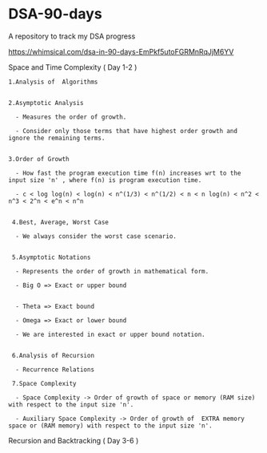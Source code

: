 # DSA-90-days
A repository to track my DSA progress 

https://whimsical.com/dsa-in-90-days-EmPkf5utoFGRMnRqJjM6YV
 

Space and Time Complexity ( Day 1-2 )
  
    1.Analysis of  Algorithms
    
   
    2.Asymptotic Analysis
    
      - Measures the order of growth.   
      
      - Consider only those terms that have highest order growth and ignore the remaining terms. 
      
      
    3.Order of Growth
    
      - How fast the program execution time f(n) increases wrt to the input size 'n' , where f(n) is program execution time.   
      
      - c < log log(n) < log(n) < n^(1/3) < n^(1/2) < n < n log(n) < n^2 < n^3 < 2^n < e^n < n^n
      
      
     4.Best, Average, Worst Case
      
      - We always consider the worst case scenario.
      
      
     5.Asymptotic Notations
     
      - Represents the order of growth in mathematical form.
      
      - Big O => Exact or upper bound
      
      
      - Theta => Exact bound
      
      - Omega => Exact or lower bound
      
      - We are interested in exact or upper bound notation.
      
      
     6.Analysis of Recursion
     
      - Recurrence Relations
      
     7.Space Complexity
      
      - Space Complexity -> Order of growth of space or memory (RAM size) with respect to the input size 'n'.
      
      - Auxiliary Space Complexity -> Order of growth of  EXTRA memory space or (RAM memory) with respect to the input size 'n'.
     
Recursion and Backtracking ( Day 3-6 )
      
